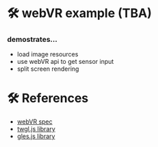 # 🛠 webVR example (TBA)
### demostrates...
* load image resources
* use webVR api to get sensor input
* split screen rendering


# 🛠 References
* [webVR spec](https://webvr.info/)
* [twgl.js library](http://twgljs.org)
* [gles.js library](https://github.com/borisvanschooten/glesjs)